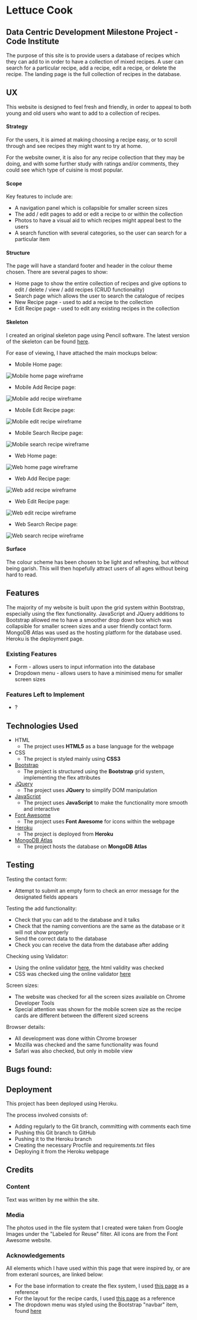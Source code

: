 # Lettuce Cook
## Data Centric Development Milestone Project - Code Institute

The purpose of this site is to provide users a database of recipes which they can add to in order to have a collection of mixed recipes. A user can search for a particular recipe, add a recipe, edit a recipe, or delete the recipe. The landing page is the full collection of recipes in the database.
 
## UX

This website is designed to feel fresh and friendly, in order to appeal to both young and old users who want to add to a collection of recipes. 

#### Strategy
For the users, it is aimed at making choosing a recipe easy, or to scroll through and see recipes they might want to try at home.

For the website owner, it is also for any recipe collection that they may be doing, and with some further study with ratings and/or comments, they could see which type of cuisine is most popular. 

#### Scope
Key features to include are:
- A navigation panel which is collapsible for smaller screen sizes
- The add / edit pages to add or edit a recipe to or within the collection
- Photos to have a visual aid to which recipes might appeal best to the users
- A search function with several categories, so the user can search for a particular item

#### Structure
The page will have a standard footer and header in the colour theme chosen. 
There are several pages to show:
- Home page to show the entire collection of recipes and give options to edit / delete / view / add recipes (CRUD functionality)
- Search page which allows the user to search the catalogue of recipes
- New Recipe page - used to add a recipe to the collection
- Edit Recipe page - used to edit any existing recipes in the collection

#### Skeleton
I created an original skeleton page using Pencil software. The latest version of the skeleton can be found [here](static/mockups/wireframe.pdf). 

For ease of viewing, I have attached the main mockups below:
- Mobile Home page: 
    
![Mobile home page wireframe](static/mockups/mobile_home.png)
- Mobile Add Recipe page: 
    
![Mobile add recipe wireframe](static/mockups/mobile_add.png)
- Mobile Edit Recipe page: 
    
![Mobile edit recipe wireframe](static/mockups/mobile_edit.png)
- Mobile Search Recipe page: 
    
![Mobile search recipe wireframe](static/mockups/mobile_search.png)
- Web Home page: 
    
![Web home page wireframe](static/mockups/recipe_home.png)
- Web Add Recipe page: 

![Web add recipe wireframe](static/mockups/recipe_add.png)
- Web Edit Recipe page: 

![Web edit recipe wireframe](static/mockups/recipe_edit.png)
- Web Search Recipe page: 

![Web search recipe wireframe](static/mockups/recipe_search.png)


#### Surface
The colour scheme has been chosen to be light and refreshing, but without being garish. This will then hopefully attract users of all ages without being hard to read. 

## Features
The majority of my website is built upon the grid system within Bootstrap, especially using the flex functionality. 
JavaScript and JQuery additions to Bootstrap allowed me to have a smoother drop down box which was collapsible for smaller screen sizes and a user friendly contact form. 
MongoDB Atlas was used as the hosting platform for the database used.
Heroku is the deployment page.

### Existing Features
- Form - allows users to input information into the database
- Dropdown menu - allows users to have a minimised menu for smaller screen sizes

### Features Left to Implement
- ?

## Technologies Used
- HTML 
    - The project uses **HTML5** as a base language for the webpage
- CSS 
    - The project is styled mainly using **CSS3** 
- [Bootstrap](https://getbootstrap.com/)
    - The project is structured using the **Bootstrap** grid system, implementing the flex attributes
- [JQuery](https://jquery.com)
    - The project uses **JQuery** to simplify DOM manipulation
- [JavaScript](https://www.javascript.com/)
    - The project uses **JavaScript** to make the functionality more smooth and interactive
- [Font Awesome](https://fontawesome.com/)
    - The project uses **Font Awesome** for icons within the webpage
- [Heroku](https://www.heroku.com/)
    - The project is deployed from **Heroku** 
- [MongoDB Atlas](https://www.mongodb.com/cloud/atlas)
    - The project hosts the database on **MongoDB Atlas** 

## Testing
Testing the contact form:
- Attempt to submit an empty form to check an error message for the designated fields appears

Testing the add functionality:
- Check that you can add to the database and it talks
- Check that the naming conventions are the same as the database or it will not show properly
- Send the correct data to the database
- Check you can receive the data from the database after adding


Checking using Validator:
- Using the online validator [here](validator.w3.org), the html validity was checked
- CSS was checked uing the online validator [here](http://www.css-validator.org/)

Screen sizes:
- The website was checked for all the screen sizes available on Chrome Developer Tools
- Special attention was shown for the mobile screen size as the recipe cards are different between the different sized screens

Browser details:
- All development was done within Chrome browser
- Mozilla was checked and the same functionality was found 
- Safari was also checked, but only in mobile view

Bugs found:
- 

## Deployment
This project has been deployed using Heroku. 

The process involved consists of:
- Adding regularly to the Git branch, committing with comments each time
- Pushing this Git branch to GitHub
- Pushing it to the Heroku branch
- Creating the necessary Procfile and requirements.txt files
- Deploying it from the Heroku webpage

## Credits
### Content
Text was written by me within the site.

### Media
The photos used in the file system that I created were taken from Google Images under the "Labeled for Reuse" filter. All icons are from the Font Awesome website.

### Acknowledgements
All elements which I have used within this page that were inspired by, or are from exteranl sources, are linked below:
- For the base information to create the flex system, I used [this page](https://getbootstrap.com/docs/4.0/utilities/flex/) as a reference
- For the layout for the recipe cards, I used [this page](https://getbootstrap.com/docs/4.1/utilities/display/) as a reference
- The dropdown menu was styled using the Bootstrap "navbar" item, found [here](https://getbootstrap.com/docs/4.0/components/navbar/)

